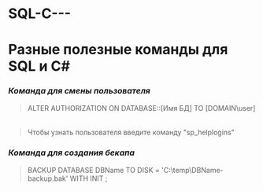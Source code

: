 # SQL-C---
# Разные полезные команды для SQL и C#
### ___Команда для смены пользователя___
> ALTER AUTHORIZATION ON DATABASE::[Имя БД] TO [DOMAIN\user]
######
> Чтобы узнать пользователя введите команду "sp_helplogins"
### ___Команда для создания бекапа___
> BACKUP DATABASE DBName
   TO DISK = 'C:\temp\DBName-backup.bak'
   WITH INIT ;
